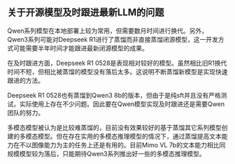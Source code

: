  ## 关于开源模型及时跟进最新LLM的问题

Qwen系列模型在本地部署上较为常用，但需要数月时间进行换代。另外，Qwen3系列可能对Deepseek R1进行了蒸馏而非直接蒸馏闭源模型，这一开发方式可能需要半年时间才能跟进最新闭源模型的成果。

在及时跟进方面，Deepseek R1 0528是表现相对较好的模型。虽然相比旧R1换代时间不短，但相比被蒸馏的模型没有落后太多。这说明不断蒸馏新模型是实现快速跟进的方法。

Deepseek R1 0528也有蒸馏到Qwen3 8b的版本，但由于是纯sft并且没有严格测试，实际使用上存在不少问题。因此要在Qwen模型实现及时跟进还是需要Qwen团队的努力。

多模态模型被认为是比较难蒸馏的，目前没有效果较好的基于蒸馏其它系列模型创建的多模态模型。但在存在实用的多模态推理模型的情况下，通过蒸馏提高文本能力在不以图像能力为主的任务上还是有用的。目前Mimo VL 7b的文本能力相比同规模模型较为落后，只能期待Qwen3系列推出好一些的多模态推理模型。